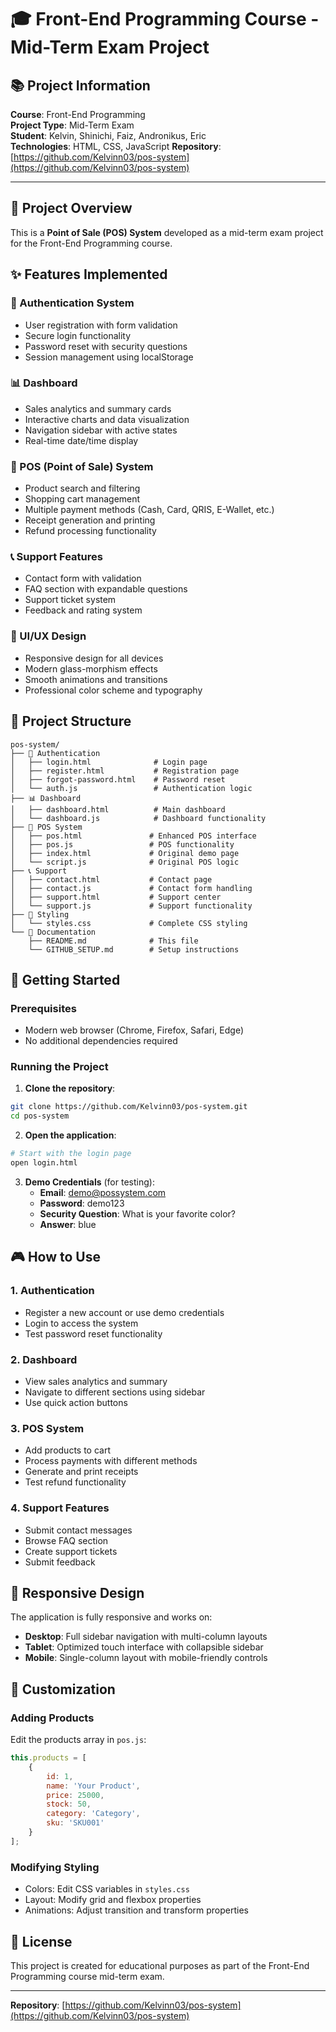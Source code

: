 # 🎓 Front-End Programming Course - Mid-Term Exam Project

## 📚 Project Information
**Course**: Front-End Programming  
**Project Type**: Mid-Term Exam  
**Student**: Kelvin, Shinichi, Faiz, Andronikus, Eric  
**Technologies**: HTML, CSS, JavaScript 
**Repository**: [https://github.com/Kelvinn03/pos-system](https://github.com/Kelvinn03/pos-system)

---

## 🎯 Project Overview

This is a **Point of Sale (POS) System** developed as a mid-term exam project for the Front-End Programming course.

## ✨ Features Implemented

### 🔐 Authentication System
- User registration with form validation
- Secure login functionality
- Password reset with security questions
- Session management using localStorage

### 📊 Dashboard
- Sales analytics and summary cards
- Interactive charts and data visualization
- Navigation sidebar with active states
- Real-time date/time display

### 🛒 POS (Point of Sale) System
- Product search and filtering
- Shopping cart management
- Multiple payment methods (Cash, Card, QRIS, E-Wallet, etc.)
- Receipt generation and printing
- Refund processing functionality

### 📞 Support Features
- Contact form with validation
- FAQ section with expandable questions
- Support ticket system
- Feedback and rating system

### 🎨 UI/UX Design
- Responsive design for all devices
- Modern glass-morphism effects
- Smooth animations and transitions
- Professional color scheme and typography

## 📁 Project Structure

```
pos-system/
├── 🔐 Authentication
│   ├── login.html              # Login page
│   ├── register.html           # Registration page
│   ├── forgot-password.html    # Password reset
│   └── auth.js                 # Authentication logic
├── 📊 Dashboard
│   ├── dashboard.html          # Main dashboard
│   └── dashboard.js            # Dashboard functionality
├── 🛒 POS System
│   ├── pos.html               # Enhanced POS interface
│   ├── pos.js                 # POS functionality
│   ├── index.html             # Original demo page
│   └── script.js              # Original POS logic
├── 📞 Support
│   ├── contact.html           # Contact page
│   ├── contact.js             # Contact form handling
│   ├── support.html           # Support center
│   └── support.js             # Support functionality
├── 🎨 Styling
│   └── styles.css             # Complete CSS styling
└── 📖 Documentation
    ├── README.md              # This file
    └── GITHUB_SETUP.md        # Setup instructions
```

## 🚀 Getting Started

### Prerequisites
- Modern web browser (Chrome, Firefox, Safari, Edge)
- No additional dependencies required

### Running the Project

1. **Clone the repository**:
```bash
git clone https://github.com/Kelvinn03/pos-system.git
cd pos-system
```

2. **Open the application**:
```bash
# Start with the login page
open login.html
```

3. **Demo Credentials** (for testing):
   - **Email**: demo@possystem.com
   - **Password**: demo123
   - **Security Question**: What is your favorite color?
   - **Answer**: blue

## 🎮 How to Use

### 1. Authentication
- Register a new account or use demo credentials
- Login to access the system
- Test password reset functionality

### 2. Dashboard
- View sales analytics and summary
- Navigate to different sections using sidebar
- Use quick action buttons

### 3. POS System
- Add products to cart
- Process payments with different methods
- Generate and print receipts
- Test refund functionality

### 4. Support Features
- Submit contact messages
- Browse FAQ section
- Create support tickets
- Submit feedback

## 📱 Responsive Design

The application is fully responsive and works on:
- **Desktop**: Full sidebar navigation with multi-column layouts
- **Tablet**: Optimized touch interface with collapsible sidebar
- **Mobile**: Single-column layout with mobile-friendly controls

## 🔧 Customization

### Adding Products
Edit the products array in `pos.js`:
```javascript
this.products = [
    { 
        id: 1, 
        name: 'Your Product', 
        price: 25000, 
        stock: 50, 
        category: 'Category', 
        sku: 'SKU001' 
    }
];
```

### Modifying Styling
- Colors: Edit CSS variables in `styles.css`
- Layout: Modify grid and flexbox properties
- Animations: Adjust transition and transform properties

## 📄 License

This project is created for educational purposes as part of the Front-End Programming course mid-term exam.


---

**Repository**: [https://github.com/Kelvinn03/pos-system](https://github.com/Kelvinn03/pos-system)  
